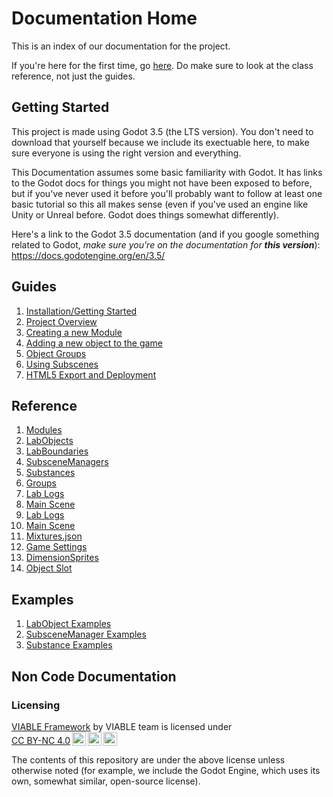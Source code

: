 # Documentation Home

This is an index of our documentation for the project.

If you're here for the first time, go [here](/docs/guide/overview.md). Do make sure to look at the class reference, not just the guides.

## Getting Started

This project is made using Godot 3.5 (the LTS version). You don't need to download that yourself because we include its exectuable here, to make sure everyone is using the right version and everything.

This Documentation assumes some basic familiarity with Godot. It has links to the Godot docs for things you might not have been exposed to before, but if you've never used it before you'll probably want to follow at least one basic tutorial so this all makes sense (even if you've used an engine like Unity or Unreal before. Godot does things somewhat differently).

Here's a link to the Godot 3.5 documentation (and if you google something related to Godot, *make sure you're on the documentation for **this version***):<br>
https://docs.godotengine.org/en/3.5/

## Guides
1. [Installation/Getting Started](/README.md#setup)
2. [Project Overview](/docs/guide/overview.md)
3. [Creating a new Module](/docs/reference/modules.md#making-a-new-module)
4. [Adding a new object to the game](/docs/reference/labobject.md#creating-a-new-type-of-labobject)
5. [Object Groups](/docs/reference/groups/index.md)
6. [Using Subscenes](/docs/reference/subscenemanagers.md)
7. [HTML5 Export and Deployment](/docs/reference/deployment.md)

## Reference
1. [Modules](/docs/reference/modules.md)
2. [LabObjects](/docs/reference/labobject.md)
3. [LabBoundaries](/docs/reference/labboundary.md)
4. [SubsceneManagers](/docs/reference/subscenemanagers.md)
5. [Substances](/docs/reference/substances.md)
6. [Groups](/docs/reference/groups/index.md)
7. [Lab Logs](/docs/reference/lablogs.md)
8. [Main Scene](/docs/reference/mainscene.md)
8. [Lab Logs](/docs/reference/lablogs.md)
9. [Main Scene](/docs/reference/mainscene.md)
10. [Mixtures.json](/docs/reference/mixtures.md)
11. [Game Settings](/docs/reference/gamesettings.md)
12. [DimensionSprites](/docs/reference/dimensionsprite.md)
13. [Object Slot](/docs/reference/objectslot.md)

## Examples
1. [LabObject Examples](/docs/examples/examples-labobjects.md)
2. [SubsceneManager Examples](/docs/examples/examples-subscenes.md)
3. [Substance Examples](/docs/examples/examples-substances.md)

## Non Code Documentation

### Licensing

<p xmlns:cc="http://creativecommons.org/ns#" xmlns:dct="http://purl.org/dc/terms/"><a property="dct:title" rel="cc:attributionURL" href="https://github.com/project-viable/viable-virtual-lab">VIABLE Framework</a> by <span property="cc:attributionName">VIABLE team</span> is licensed under <a href="https://creativecommons.org/licenses/by-nc/4.0/?ref=chooser-v1" target="_blank" rel="license noopener noreferrer" style="display:inline-block;">CC BY-NC 4.0<img style="height:22px!important;margin-left:3px;vertical-align:text-bottom;" src="https://mirrors.creativecommons.org/presskit/icons/cc.svg?ref=chooser-v1" alt=""><img style="height:22px!important;margin-left:3px;vertical-align:text-bottom;" src="https://mirrors.creativecommons.org/presskit/icons/by.svg?ref=chooser-v1" alt=""><img style="height:22px!important;margin-left:3px;vertical-align:text-bottom;" src="https://mirrors.creativecommons.org/presskit/icons/nc.svg?ref=chooser-v1" alt=""></a></p>

The contents of this repository are under the above license unless otherwise noted (for example, we include the Godot Engine, which uses its own, somewhat similar, open-source license).